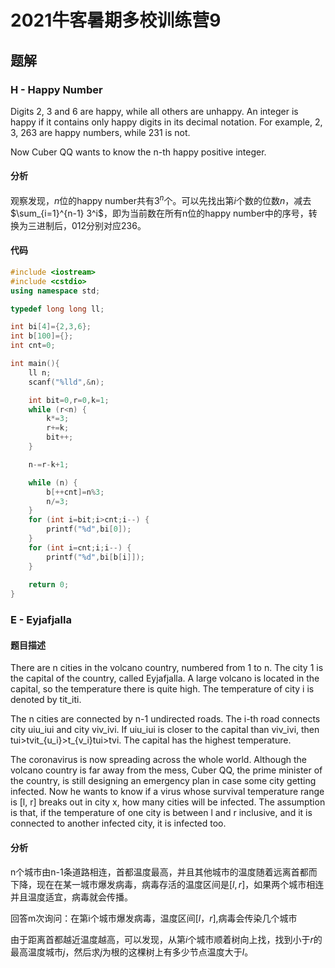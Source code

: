 # 2021牛客暑期多校训练营9

## 题解

### H - Happy Number

Digits 2, 3 and 6 are happy, while all others are unhappy. An integer is happy if it contains only happy digits in its decimal notation. For example, 2, 3, 263 are happy numbers, while 231 is not.

 Now Cuber QQ wants to know the n-th happy positive integer.

#### 分析

观察发现，$n$位的happy number共有$3^n$​个。可以先找出第$i$个数的位数$n$，减去$\sum_{i=1}^{n-1} 3^i$，即为当前数在所有n位的happy number中的序号，转换为三进制后，012分别对应236。

#### 代码

```c++
#include <iostream>
#include <cstdio>
using namespace std;

typedef long long ll;

int bi[4]={2,3,6};
int b[100]={};
int cnt=0;

int main(){
    ll n;
    scanf("%lld",&n);

    int bit=0,r=0,k=1;
    while (r<n) {
        k*=3;
        r+=k;
        bit++;
    }

    n-=r-k+1;

    while (n) {
        b[++cnt]=n%3;
        n/=3;
    }
    for (int i=bit;i>cnt;i--) {
        printf("%d",bi[0]);
    }
    for (int i=cnt;i;i--) {
        printf("%d",bi[b[i]]);
    }
    
    return 0;
}

```

### E - Eyjafjalla

#### 题目描述

There are n cities in the volcano country, numbered from 1 to n. The city 1 is the capital of the country, called Eyjafjalla. A large volcano is located in the capital, so the temperature there is quite high. The temperature of city i is denoted by tit_iti.

 The n cities are connected by n-1 undirected roads. The i-th road connects city uiu_iui​ and city viv_ivi​. If uiu_iui​ is closer to the capital than viv_ivi​, then tui>tvit_{u_i}>t_{v_i}tui​​>tvi​​. The capital has the highest temperature.

 The coronavirus is now spreading across the whole world. Although the volcano country is far away from the mess, Cuber QQ, the prime minister of the country, is still designing an emergency plan in case some city getting infected. Now he wants to know if a virus whose survival temperature range is [l, r] breaks out in city x, how many cities will be infected. The assumption is that, if the temperature of one city is between l and r inclusive, and it is connected to another infected city, it is infected too.

#### 分析

n个城市由n-1条道路相连，首都温度最高，并且其他城市的温度随着远离首都而下降，现在在某一城市爆发病毒，病毒存活的温度区间是$[l,r]$​，如果两个城市相连并且温度适宜，病毒就会传播。

回答m次询问：在第i个城市爆发病毒，温度区间$[l，r]$​,病毒会传染几个城市

由于距离首都越近温度越高，可以发现，从第$i$个城市顺着树向上找，找到小于$r$的最高温度城市$j$，然后求$j$为根的这棵树上有多少节点温度大于$l$。



